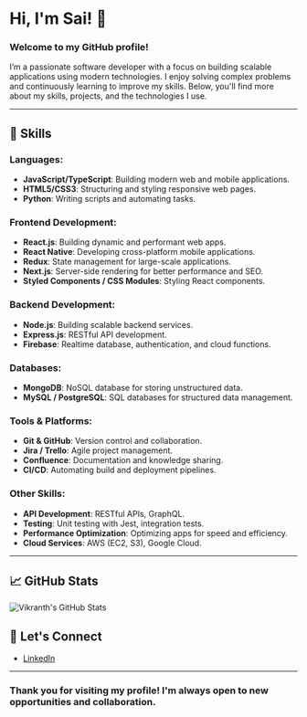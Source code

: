 # Hi, I'm Sai! 👋

### Welcome to my GitHub profile!

I’m a passionate software developer with a focus on building scalable applications using modern technologies. I enjoy solving complex problems and continuously learning to improve my skills. Below, you'll find more about my skills, projects, and the technologies I use.

---

## 🚀 Skills

### Languages:
- **JavaScript/TypeScript**: Building modern web and mobile applications.
- **HTML5/CSS3**: Structuring and styling responsive web pages.
- **Python**: Writing scripts and automating tasks.

### Frontend Development:
- **React.js**: Building dynamic and performant web apps.
- **React Native**: Developing cross-platform mobile applications.
- **Redux**: State management for large-scale applications.
- **Next.js**: Server-side rendering for better performance and SEO.
- **Styled Components / CSS Modules**: Styling React components.

### Backend Development:
- **Node.js**: Building scalable backend services.
- **Express.js**: RESTful API development.
- **Firebase**: Realtime database, authentication, and cloud functions.

### Databases:
- **MongoDB**: NoSQL database for storing unstructured data.
- **MySQL / PostgreSQL**: SQL databases for structured data management.

### Tools & Platforms:
- **Git & GitHub**: Version control and collaboration.
- **Jira / Trello**: Agile project management.
- **Confluence**: Documentation and knowledge sharing.
- **CI/CD**: Automating build and deployment pipelines.

### Other Skills:
- **API Development**: RESTful APIs, GraphQL.
- **Testing**: Unit testing with Jest, integration tests.
- **Performance Optimization**: Optimizing apps for speed and efficiency.
- **Cloud Services**: AWS (EC2, S3), Google Cloud.

---

## 📈 GitHub Stats

![Vikranth's GitHub Stats](https://github-readme-stats.vercel.app/api?username=saiDev1999&show_icons=true&theme=radical)


## 🤝 Let's Connect

- [LinkedIn](https://www.linkedin.com/in/sai-kumar-303617207/)

---

### Thank you for visiting my profile! I'm always open to new opportunities and collaboration.
